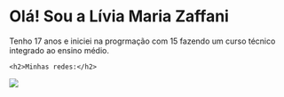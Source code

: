 <div>
    <h1>Olá! Sou a Lívia Maria Zaffani</h1>
    <p>
        Tenho 17 anos e iniciei na progrmação com 15 fazendo um curso técnico integrado ao ensino médio.
    </p>

    <h2>Minhas redes:</h2>
   <a></a> 
    <a href = "mailto:1Brenomiranda@gmail.com"><img src="https://img.shields.io/badge/-Gmail-%23333?style=for-the-badge&logo=gmail&logoColor=white" target="_blank"></a>

</div>

